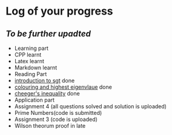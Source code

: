 # Log of your progress
## _To be further upadted_
* Learning part
 * CPP learnt
 * Latex learnt
 * Markdown learnt
* Reading Part
 * [introduction to sgt](www.cse.iitk.ac.in/users/rmittal/reports/11intro_sgt.pdf) done
 * [colouring and highest eigenvlaue](www.cse.iitk.ac.in/users/rmittal/reports/12color.pdf) done
 * [cheeger's inequality](www.cse.iitk.ac.in/users/rmittal/reports/13cheeger.pdf) done
* Application part
 * Assignment 4 (all questions solved and solution is uploaded)
 * Prime Numbers(code is submitted)
 * Assignment 3 (code is uploaded)
 * Wilson theorum proof in late
